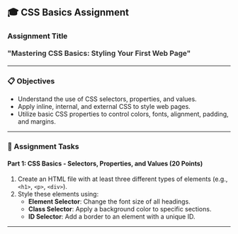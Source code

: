 ## **🎓 CSS Basics Assignment**  

### **Assignment Title**  
**"Mastering CSS Basics: Styling Your First Web Page"**  

---

### **📋 Objectives**  
- Understand the use of CSS selectors, properties, and values.  
- Apply inline, internal, and external CSS to style web pages.  
- Utilize basic CSS properties to control colors, fonts, alignment, padding, and margins.  

---

### **📂 Assignment Tasks**  

#### **Part 1: CSS Basics - Selectors, Properties, and Values (20 Points)**  
1. Create an HTML file with at least three different types of elements (e.g., `<h1>`, `<p>`, `<div>`).  
2. Style these elements using:  
   - **Element Selector**: Change the font size of all headings.  
   - **Class Selector**: Apply a background color to specific sections.  
   - **ID Selector**: Add a border to an element with a unique ID.  

---
<!DOCTYPE html>
<html lang="en">
<head>
    <meta charset="UTF-8">
    <meta name="viewport" content="width=device-width, initial-scale=1.0">
    <title>Styled Elements</title>
    <style>
        /* Element Selector: Style all headings */
        h1 {
            font-size: 36px;
            color: #333;
        }

        /* Class Selector: Apply background color to specific sections */
        .highlight-section {
            background-color: #f0f8ff;
            padding: 20px;
            border-radius: 8px;
        }

        /* ID Selector: Add a border to an element with a unique ID */
        #unique-div {
            border: 2px solid #007bff;
            padding: 15px;
            margin-top: 20px;
            background-color: #e9f7fd;
        }
    </style>
</head>
<body>

    <!-- Heading (Element Selector) -->
    <h1>Welcome to the Styled Page!</h1>

    <!-- Paragraph -->
    <p>This is a simple webpage with different types of HTML elements styled using CSS selectors.</p>

    <!-- Section with Class Selector -->
    <div class="highlight-section">
        <h2>Special Section</h2>
        <p>This section has a background color applied using a class selector.</p>
    </div>

    <!-- Section with ID Selector -->
    <div id="unique-div">
        <h2>Unique Styled Section</h2>
        <p>This section has a border applied using an ID selector.</p>
    </div>

</body>
</html>


#### **Part 2: Inline, Internal, and External CSS (30 Points)**  
1. Use **inline CSS** to style one element (e.g., change the text color).  
2. Add **internal CSS** in the `<style>` tag within the `<head>` section to style at least three elements.  
3. Create a separate **external CSS file** and link it to your HTML. Use it to:  
   - Change the background color of the webpage.  
   - Style links with hover effects.  

---

#### **Part 3: Basic Styling Properties (50 Points)**  
1. Apply the following styles:  
   - **Colors**: Set text and background colors for different elements.  
   - **Font Styles**: Change the font family, size, and weight of text.  
   - **Text Alignment**: Center-align, left-align, or justify text in paragraphs.  
   - **Spacing**: Add padding and margin to elements for proper spacing.  

2. Create a **simple card component** using these styles:  
   - A heading for the card title.  
   - A paragraph with some description.  
   - Add padding inside the card and a margin around it.  
   - Use a light background color and a subtle border.  

```<!DOCTYPE html>
<html lang="en">
<head>
    <meta charset="UTF-8">
    <meta name="viewport" content="width=device-width, initial-scale=1.0">
    <title>CSS Styling Example</title>
    
    <!-- Internal CSS -->
    <style>
        /* Internal CSS: Styling for headings, paragraphs, and card */
        h1 {
            color: #4CAF50;
            font-family: 'Arial', sans-serif;
            text-align: center;
        }

        p {
            font-family: 'Georgia', serif;
            font-size: 16px;
            line-height: 1.5;
            text-align: justify;
            color: #333;
        }

        .card {
            background-color: #f9f9f9;
            padding: 20px;
            margin: 20px auto;
            width: 80%;
            max-width: 500px;
            border: 1px solid #ddd;
            border-radius: 10px;
            box-shadow: 0 4px 8px rgba(0, 0, 0, 0.1);
        }
    </style>

    <!-- External CSS File Link -->
    <link rel="stylesheet" href="styles.css">
</head>
<body>

    <!-- Inline CSS: Styling for this paragraph -->
    <p style="color: #ff6347; text-align: center;">This paragraph uses inline CSS to change the text color and center-align the text.</p>

    <!-- Heading for the page -->
    <h1>Welcome to the CSS Styling Example!</h1>

    <!-- Card Component -->
    <div class="card">
        <h2>Card Title</h2>
        <p>This is a simple card component that includes a title and a description. It uses padding, margin, a light background, and a subtle border to create a visually appealing container for content.</p>
    </div>

    <!-- A simple link to demonstrate external CSS link styling -->
    <a href="#" class="styled-link">Click me for more info</a>

</body>
</html>



/* External CSS: This file is linked to the HTML file */

/* Set background color for the entire webpage */
body {
    background-color: #f0f0f0;
    font-family: 'Arial', sans-serif;
    margin: 0;
    padding: 0;
}

/* Style links and add hover effect */
.styled-link {
    color: #007bff;
    text-decoration: none;
    font-weight: bold;
}

.styled-link:hover {
    color: #0056b3;
    text-decoration: underline;
}


This assignment will solidify your CSS basics while giving you a chance to style your first webpage creatively. Good luck and happy styling! 🎨🚀
